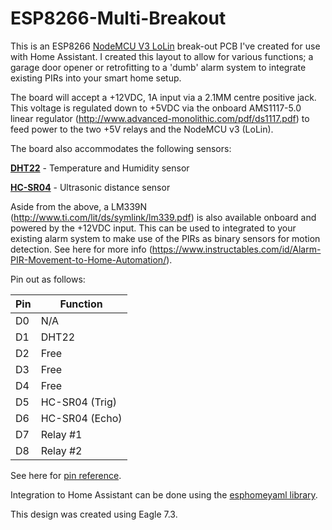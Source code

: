 # ESP8266-Multi-Breakout

This is an ESP8266 [NodeMCU V3 LoLin](https://www.aliexpress.com/item/ESP8266-CH340G-CH340-G-NodeMcu-V3-Lua-Wireless-WIFI-Module-Connector-Development-Board-Based-ESP-12E/32800966224.html) break-out PCB I've created for use with Home Assistant. I created this layout to allow for various functions; a garage door opener or retrofitting to a 'dumb' alarm system to integrate existing PIRs into your smart home setup.

The board will accept a +12VDC, 1A input via a 2.1MM centre positive jack. This voltage is regulated down to +5VDC via the onboard AMS1117-5.0 linear regulator (http://www.advanced-monolithic.com/pdf/ds1117.pdf) to feed power to the two +5V relays and the NodeMCU v3 (LoLin).

The board also accommodates the following sensors:

[**DHT22**](https://www.aliexpress.com/item/DHT22-single-bus-digital-temperature-and-humidity-sensor-module-2302-electronic-building-blocks/32753887461.html) - Temperature and Humidity sensor

[**HC-SR04**](https://www.aliexpress.com/item/1pcs-HC-SR04-to-world-Ultrasonic-Wave-Detector-Ranging-Module-for-arduino-Distance-Sensor/32786781050.html) - Ultrasonic distance sensor

Aside from the above, a LM339N (http://www.ti.com/lit/ds/symlink/lm339.pdf) is also available onboard and powered by the +12VDC input. This can be used to integrated to your existing alarm system to make use of the PIRs as binary sensors for motion detection. See here for more info (https://www.instructables.com/id/Alarm-PIR-Movement-to-Home-Automation/).

Pin out as follows:

| Pin  | Function |
| ------------- | ------------- |
| D0  | N/A  |
| D1  | DHT22  |
| D2  | Free  |
| D3  | Free  |
| D4  | Free  |
| D5  | HC-SR04 (Trig)  |
| D6  | HC-SR04 (Echo)  |
| D7  | Relay #1  |
| D8  | Relay #2  |

See here for [pin reference](https://github.com/thehookup/Wireless_MQTT_Doorbell/blob/master/GPIO_Limitations_ESP8266_NodeMCU.jpg). 

Integration to Home Assistant can be done using the [esphomeyaml library](https://esphomelib.com/esphomeyaml/index.html).

This design was created using Eagle 7.3.
